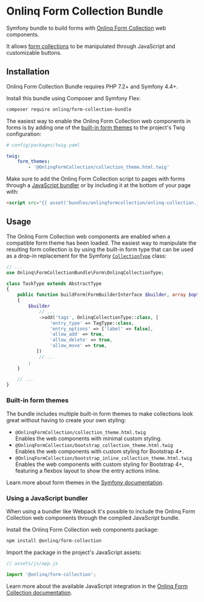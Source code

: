 # Onlinq Form Collection Bundle

Symfony bundle to build forms with [Onlinq Form Collection][component] web
components.

It allows [form collections][form-collections] to be manipulated through
JavaScript and customizable buttons.

## Installation
Onlinq Form Collection Bundle requires PHP 7.2+ and Symfony 4.4+.

Install this bundle using Composer and Symfony Flex:

```bash
composer require onlinq/form-collection-bundle
```

The easiest way to enable the Onlinq Form Collection web components in forms is
by adding one of the [built-in form themes](#built-in-form-themes) to the
project's Twig configuration:

```yaml
# config/packages/twig.yaml

twig:
    form_themes:
        - '@OnlinqFormCollection/collection_theme.html.twig'
```

Make sure to add the Onlinq Form Collection script to pages with forms through
a [JavaScript bundler](#using-a-javascript-bundler) or by including it at the
bottom of your page with: 

```html
<script src="{{ asset('bundles/onlinqformcollection/onlinq-collection.js') }}"></script>
```

## Usage

The Onlinq Form Collection web components are enabled when a compatible form
theme has been loaded. The easiest way to manipulate the resulting form
collection is by using the built-in form type that can be used as a drop-in
replacement for the Symfony [`CollectionType`][collection-type] class:

```php
// ...
use Onlinq\FormCollectionBundle\Form\OnlinqCollectionType;

class TaskType extends AbstractType
{
    public function buildForm(FormBuilderInterface $builder, array $options)
    {
        $builder
            // ...
            ->add('tags', OnlinqCollectionType::class, [
                'entry_type' => TagType::class,
                'entry_options' => ['label' => false],
                'allow_add' => true,
                'allow_delete' => true,
                'allow_move' => true,
           ])
            // ...
        ;
    }

    // ...
}
```

### Built-in form themes

The bundle includes multiple built-in form themes to make collections look great
without having to create your own styling:

- `@OnlinqFormCollection/collection_theme.html.twig`  
  Enables the web components with minimal custom styling.
- `@OnlinqFormCollection/bootstrap_collection_theme.html.twig`  
  Enables the web components with custom styling for Bootstrap 4+.
- `@OnlinqFormCollection/bootstrap_inline_collection_theme.html.twig`  
  Enables the web components with custom styling for Bootstrap 4+, featuring
  a flexbox layout to show the entry actions inline.

Learn more about form themes in the [Symfony documentation][form-themes].

### Using a JavaScript bundler

When using a bundler like Webpack it's possible to include the Onlinq Form
Collection web components through the compiled JavaScript bundle.

Install the Onlinq Form Collection web components package:

```bash
npm install @onlinq/form-collection
```

Import the package in the project's JavaScript assets:

```js
// assets/js/app.js

import '@onlinq/form-collection';
```

Learn more about the available JavaScript integration in the [Onlinq Form
Collection documentation][component].

[component]: https://github.com/onlinq/form-collection
[form-collections]: https://symfony.com/doc/current/form/form_collections.html
[form-themes]: https://symfony.com/doc/current/form/form_themes.html
[collection-type]: https://symfony.com/doc/current/reference/forms/types/collection.html
